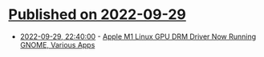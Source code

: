 # [Published on 2022-09-29](index.md)

* [2022-09-29, 22:40:00](https://tech.slashdot.org/story/22/09/29/2127201/apple-m1-linux-gpu-drm-driver-now-running-gnome-various-apps?utm_source=rss1.0mainlinkanon&utm_medium=feed) - [Apple M1 Linux GPU DRM Driver Now Running GNOME, Various Apps](https://tech.slashdot.org/story/22/09/29/2127201/apple-m1-linux-gpu-drm-driver-now-running-gnome-various-apps?utm_source=rss1.0mainlinkanon&utm_medium=feed)
